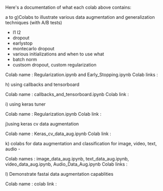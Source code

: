 Here's a documentation of what each colab above contains: 

a to g)Colabs to illustrate various data augmentation and generalization techniques (with A/B tests)
- l1 l2
- dropout
- earlystop
- montecarlo dropout
- various initializations and when to use what
- batch norm
- custsom dropout, custom regularization

Colab name : Regularization.ipynb and Early_Stopping.ipynb
Colab links : 


h) using callbacks and tensorboard 

Colab name : callbacks_and_tensorboard.ipynb
Colab link : 

i) using keras tuner

Colab name : Regularization.ipynb
Colab link : 

j)using keras cv data augmentation

Colab name : Keras_cv_data_aug.ipynb
Colab link : 

k) colabs for data augmentation and classification  for image, video, text, audio -

Colab names : image_data_aug.ipynb, text_data_aug.ipynb, video_data_aug.ipynb, Audio_Data_Aug.ipynb
Colab links : 

l) Demonstrate fastai data augmentation capablities 

Colab name :
colab link : 
